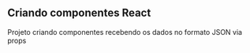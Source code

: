 
## Criando componentes React

Projeto criando componentes recebendo os dados no formato JSON via props

